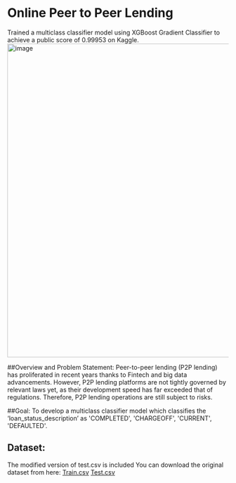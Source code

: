 # Online Peer to Peer Lending
Trained a multiclass classifier model using XGBoost Gradient Classifier to achieve a public score of 0.99953 on Kaggle.
<img width="714" alt="image" src="https://user-images.githubusercontent.com/87890518/205844941-6a66cb50-452b-4f98-a055-dfb60958743c.png">

##Overview and Problem Statement:
Peer-to-peer lending (P2P lending) has proliferated in recent years thanks to Fintech and big data advancements. However, P2P lending platforms are not tightly governed by relevant laws yet, as their development speed has far exceeded that of regulations. Therefore, P2P lending operations are still subject to risks.

##Goal:
To develop a multiclass classifier model which classifies the ‘loan_status_description’ as 'COMPLETED', 'CHARGEOFF', 'CURRENT', 'DEFAULTED'.

## Dataset:
The modified version of test.csv is included
You can download the original dataset from here: 
[Train.csv](https://drive.google.com/file/d/134rAqnOEDEq6IpikvAn6BcqC1H4imQbw/view?usp=sharing)
[Test.csv](https://drive.google.com/file/d/1_EBPy8u4BS1RSxummPIxfvt8g50Ixkc-/view?usp=sharing)
